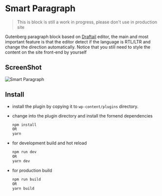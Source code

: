 
# Smart Paragraph
> This is block is still a work in progress, please don't use in production site

Gutenberg paragraph block based on [Draftail](https://www.draftail.org/) editor, the main and most important feature is that the editor detect if the language is RTL/LTR and change the direction automatically.
Notice that you still need to style the content on the site front-end by yourself

## ScreenShot
![Smart Paragraph](https://user-images.githubusercontent.com/536140/65572283-ed74ef80-df67-11e9-9389-3ed7e0022dd1.png)
## Install
- install the plugin by copying it to `wp-content/plugins` directory.
- change into the plugin directory and install the fornend dependencies
    ```bash
    npm install
    OR
    yarn
    ```
- for development build and hot reload 
    ```bash
    npm run dev
    OR
    yarn dev
    ```

- for production build
    ```bash
    npm run build
    OR
    yarn build
    ```
    
